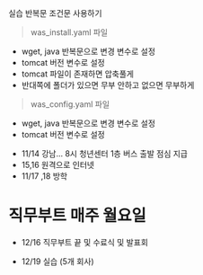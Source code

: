 실습 반복문 조건문 사용하기


> was_install.yaml 파일
- wget, java 반복문으로 변경 변수로 설정
- tomcat 버전 변수로 설정
- tomcat 파일이 존재하면 압축풀게
- 반대쪽에 폴더가 있으면 무부 안하고 없으면 무부하게
> was_config.yaml 파일
- wget, java 반복문으로 변경 변수로 설정
- tomcat 버전 변수로 설정


+ 11/14 강남... 8시 청년센터 1층 버스 출발 점심 지급
+ 15,16 원격으로 인터넷
+ 11/17 ,18 방학

# 직무부트 매주 월요일
- 12/16 직무부트 끝 및 수료식 및 발표회

- 12/19 실습 (5개 회사)